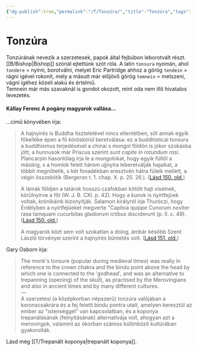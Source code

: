 ```yaml
---
{"dg-publish":true,"permalink":"/T/Tonzúra/","title":"Tonzúra","tags":["Englishtexttranslated"],"created":"2024-02-10T12:59","updated":"2024-02-12T18:37"}
---
```



# Tonzúra

Tonzúrának nevezik a szerzetesek, papok által fejbúbon leborotvált részt. [[B/Bishop\|Bishop]] szónál ejtettünk szót róla. A latin `tonsura` nyomán, ahol `tondere` = nyírni, borotválni, melyet Eric Partridge ahhoz a görög `tendein` = rágni igével rokonít, mely a másutt már előjövő görög `temnein` = metszeni, vágni igéhez közeli alakú és értelmű.  
Temnein már más szavaknál is gondot okozott, mint oda nem illő hivatalos levezetés.  
  

#### Kállay Ferenc A pogány magyarok vallása...

...című könyvében írja:
> A hajnyirés is Buddha tiszteletével nincs ellentétben, sőt annak egyik főkelléke épen a fő köröskörül beretválása: ez a buddhisticai tonsura a buddhismus terjedésével a chinai s mongol földön is jókor szokásba jött; a hunnusok már Priscus szerint *sunt capite in rotundum rasi*. Plancarpin hasonlólag irja le a mongolokat, hogy egyik fültől a másikig, s a homlok felett három ujjnyira leberetválják hajaikat, a többit megnőtetik, s két fonadékban eresztvén hátra füleik mellett, a végin összekötik (Bergeron t. 1. chap. X. p. 25. 26.). ([Lásd 150. old.](zotero://open-pdf/library/items/DFI47XPY?page=150&annotation=SNPJH94J))
> 
> A lámák földjén a tatárok hosszú czafokban kötött hajt viselnek, körülnyírve a főt (W. J. B. CXI. p. 42). Hogy a kunok is nyírtfejüek voltak, krónikáink bizonyítják. Salamon királyról irja Thuróczi, hogy Erdélyben a nyírtfejüeket megverte "Capitoa quippe Cunorum noviter rasa tamquam cucurbitas gladiorum ictibus disciderunt (p. II. c. 49). ([Lásd 150. old.](zotero://open-pdf/library/items/DFI47XPY?page=150&annotation=5QVHGWGB))
> 
> A magyarok közt sem volt szokatlan a dolog, ámbár később Szent László törvényei szerint a hajnyírés büntetés volt. ([Lásd 151. old.](zotero://open-pdf/library/items/DFI47XPY?page=151&annotation=QM4WSWXB))  

Gary Osborn írja:  
> The monk's tonsure (popular during medieval times) was really in reference to the crown chakra and the bindu point above the head by which one is connected to the 'godhead', and was an alternative to trepanning (opening) of the skull), as practised by the Merovingians and also in ancient times and by many different cultures.  
> —  
> A szerzetesi (a középkorban népszerű) tonzúra valójában a koronacsakrára és a fej feletti bindu pontra utalt, amelyen keresztül az ember az "istenséggel" van kapcsolatban, és a koponya trepanálásának (felnyitásának) alternatívája volt, ahogyan azt a merovingok, valamint az ókorban számos különböző kultúrában gyakorolták.  

Lásd még [[T/Trepanált koponya\|trepanált koponya]].  